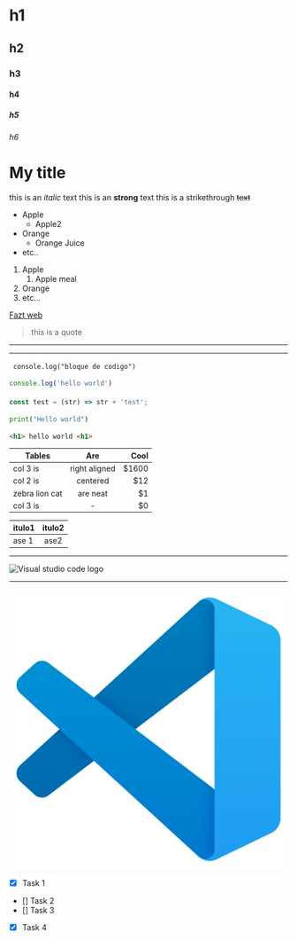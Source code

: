 <!-- Asi se ponen los comentarios -->
# h1 
## h2
### h3
#### h4
##### h5
###### h6

# My title 

this is an *italic* text <!-- para poner cursivas es entre asteriscos -->
this is an **strong** text <!-- para poner negritas es entre dos asteriscos -->
this is a strikethrough ~~text~~  <!--para poner texto tachado es entre dos "~~" virgulillas-->

<!-- UL | para poner una lista dentro de otra se usa tabulador y luego la misma sintaxis -->

* Apple
    * Apple2
* Orange
    * Orange Juice
* etc..

<!-- OL | para poner una lista dentro de otra lista se usa tabulador y luego la misma sintaxis -->

1. Apple
    1. Apple meal
2. Orange
3. etc...

<!-- Enlaces | -->

[Fazt web ](https://www.faztweb.com "Custom title")

<!-- para poner citas -->
> this is a quote

<!-- para poner la linea de abajo -->
___

--- 

<!-- para poner un bloque de codigo se usa (`) uno al inicio y otro al final -->
` console.log("bloque de codigo")`

<!-- para poner un codigo mas largo o largo se pone entre 3 (```) y puedes poner un lenguaje en la primera linea a lado de "```" para tener resaltados los componentes -->

``` Javascript
console.log('hello world')

const test = (str) => str + 'test';

```

``` python
print("Hello world")
```

```html
<h1> hello world <h1>
```
<!-- para hacer tablas se usan (||) y (--) procurando tener una linea abajo que separe el titulo del contenido -->

| Tables            | Are          | Cool |
|-------------------|:------------:|-----:| 
| col 3 is          | right aligned|$1600 |
| col 2 is          | centered     |$12   |
| zebra lion cat    | are neat     |$1    |
| col 3 is          | -            |$0    |

|itulo1 |itulo2    |
|-------|:--------:|
| ase 1 | ase2     |

<!--Podemos llamar imagenes de esta manera, tanto como locales como URL. Es importante poner el (!) al inicio y que esten pegados de esta manera  
![nombreDeLaImagen](enlace)-->

---

![Visual studio code logo](https://images-eds-ssl.xboxlive.com/image?url=Q_rwcVSTCIytJ0KOzcjWTYtI_MIrVq4WfN7M.qN7gV3ayNiQeJK6Uxg366DH3bnRmVWMFBWWyXonVyp6x0RYE1elb_jkQQQH7FwsNBBqQO4iFrOIwXtaGkMjmrISfBfgMsCEGwIBPArmzCSVWYx1zA--&format=source) 

---

<!--para cargarlo localmente solo hay que ponerlo en la misma carpeta y llamarlo como en html. Tambien se le puede poner un titulo usando las comillas ("")-->

![vscode](vscode.png "Logo de vscode")

<!-- Github Markdown | para tener un "to do". Esto solo se puede ver en github. Para poder ver la previsualizacion se necesita subir a github -->
* [x] Task 1
* [] Task 2
* [] Task 3
* [x] Task 4





